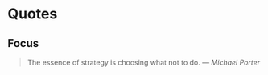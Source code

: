 # Quotes

## Focus

> The essence of strategy is choosing what not to do.
> — <cite>Michael Porter</cite>

